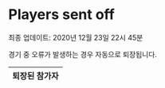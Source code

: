 # Players sent off
최종 업데이트: 2020년 12월 23일 22시 45분


경기 중 오류가 발생하는 경우 자동으로 퇴장됩니다.


| 퇴장된 참가자 |
|:---:|